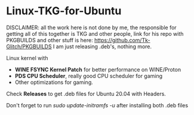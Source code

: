 # Linux-TKG-for-Ubuntu

DISCLAIMER: all the work here is not done by me, the responsible for getting all of this together is TKG and other people, link for his repo with PKGBUILDS and other stuff is here:
https://github.com/Tk-Glitch/PKGBUILDS
I am just releasing .deb's, nothing more.

Linux kernel with
- **WINE FSYNC Kernel Patch** for better performance on WINE/Proton
- **PDS CPU Scheduler**, really good CPU scheduler for gaming
- Other optimizations for gaming.

Check **Releases** to get .deb files for Ubuntu 20.04 with Headers.

Don't forget to run *sudo update-initramfs -u* after installing both .deb files
